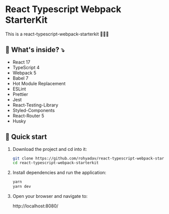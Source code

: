 # React Typescript Webpack StarterKit

This is a react-typescript-webpack-starterkit 🤷🏻‍♂️

## 🧐 What's inside? ⤵

- React 17
- TypeScript 4
- Webpack 5
- Babel 7
- Hot Module Replacement
- ESLint
- Prettier
- Jest
- React-Testing-Library
- Styled-Components
- React-Router 5
- Husky

## 🚀 Quick start

1. Download the project and cd into it:

   ```bash
   git clone https://github.com/rohyadav/react-typescript-webpack-starterkit.git
   cd react-typescript-webpack-starterkit
   ```

2. Install dependencies and run the application:

   ```bash
   yarn
   yarn dev
   ```

3. Open your browser and navigate to:

   http://localhost:8080/
